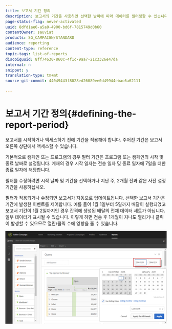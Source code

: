 ```yaml
---
title: 보고서 기간 정의
description: 보고서의 기간을 사용하면 선택한 날짜에 따라 데이터를 필터링할 수 있습니다.
page-status-flag: never-activated
uuid: 8dfd1ae6-a5a0-4900-bd6f-7815749d0b60
contentOwner: sauviat
products: SG_CAMPAIGN/STANDARD
audience: reporting
content-type: reference
topic-tags: list-of-reports
discoiquuid: 8ff74630-860c-4f1c-9aa7-21c3326e47da
internal: n
snippet: y
translation-type: tm+mt
source-git-commit: 44049443f8028ed26089ee0d49944ebac6a62111

---
```



# 보고서 기간 정의{#defining-the-report-period}

보고서를 시작하거나 액세스하기 전에 기간을 적용해야 합니다. 주어진 기간은 보고서 오른쪽 상단에서 액세스할 수 있습니다.

기본적으로 캠페인 또는 프로그램의 경우 필터 기간은 프로그램 또는 캠페인의 시작 및 종료 날짜로 설정됩니다. 게재의 경우 시작 일자는 전송 일자 및 종료 일자에 7일을 더한 종료 일자에 해당합니다.

필터를 수정하려면 시작 날짜 및 기간을 선택하거나 지난 주, 2개월 전과 같은 사전 설정 기간을 사용하십시오.

필터가 적용되거나 수정되면 보고서가 자동으로 업데이트됩니다. 선택한 보고서 기간은 기간에 발생한 이벤트를 제어합니다. 예를 들어 1월 1일부터 5일까지 배달이 실행되었고 보고서 기간이 1월 2일까지인 경우 간격에 생성된 배달의 전체 데이터 세트가 아닙니다. 일부 데이터가 표시될 수 있습니다. 이렇게 하면 전송 후 1개월이 지나도 열리거나 클릭이 발생할 수 있으므로 열린/클릭 수에 영향을 줄 수 있습니다.

![](assets/campaign_reports_5.png)
